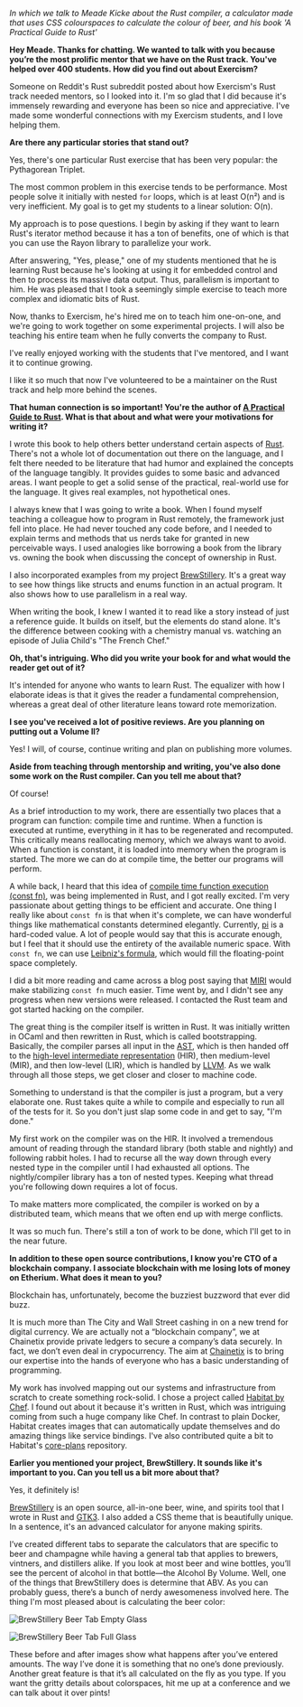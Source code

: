_In which we talk to Meade Kicke about the Rust compiler, a calculator made that uses CSS colourspaces to calculate the colour of beer, and his book 'A Practical Guide to Rust'_

**Hey Meade. Thanks for chatting. We wanted to talk with you because you’re the most prolific mentor that we have on the Rust track. You've helped over 400 students. How did you find out about Exercism?**

Someone on Reddit's Rust subreddit posted about how Exercism's Rust track needed mentors, so I looked into it. I'm so glad that I did because it's immensely rewarding and everyone has been so nice and appreciative. I've made some wonderful connections with my Exercism students, and I love helping them.

**Are there any particular stories that stand out?**

Yes, there's one particular Rust exercise that has been very popular: the Pythagorean Triplet.

The most common problem in this exercise tends to be performance. Most people solve it initially with nested `for` loops, which is at least O(n²) and is very inefficient.  My goal is to get my students to a linear solution: O(n).

My approach is to pose questions. I begin by asking if they want to learn Rust's iterator method because it has a ton of benefits, one of which is that you can use the Rayon library to parallelize your work.

After answering, "Yes, please," one of my students mentioned that he is learning Rust because he's looking at using it for embedded control and then to process its massive data output. Thus, parallelism is important to him. He was pleased that I took a seemingly simple exercise to teach more complex and idiomatic bits of Rust.

Now, thanks to Exercism, he's hired me on to teach him one-on-one, and we're going to work together on some experimental projects. I will also be teaching his entire team when he fully converts the company to Rust.

I've really enjoyed working with the students that I've mentored, and I want it to continue growing.

I like it so much that now I've volunteered to be a maintainer on the Rust track and help more behind the scenes.

**That human connection is so important! You're the author of [A Practical Guide to Rust](https://www.kobo.com/us/en/ebook/a-practical-guide-to-rust). What is that about and what were your motivations for writing it?**

I wrote this book to help others better understand certain aspects of [Rust](https://www.rust-lang.org/).  There's not a whole lot of documentation out there on the language, and I felt there needed to be literature that had humor and explained the concepts of the language tangibly.  It provides guides to some basic and advanced areas. I want people to get a solid sense of the practical, real-world use for the language. It gives real examples, not hypothetical ones.

I always knew that I was going to write a book. When I found myself teaching a colleague how to program in Rust remotely, the framework just fell into place. He had never touched any code before, and I needed to explain terms and methods that us nerds take for granted in new perceivable ways. I used analogies like borrowing a book from the library vs. owning the book when discussing the concept of ownership in Rust.

I also incorporated examples from my project [BrewStillery](https://gitlab.com/MonkeyLog/BrewStillery). It's a great way to see how things like structs and enums function in an actual program. It also shows how to use parallelism in a real way.

When writing the book, I knew I wanted it to read like a story instead of just a reference guide.  It builds on itself, but the elements do stand alone. It's the difference between cooking with a chemistry manual vs. watching an episode of Julia Child's "The French Chef."

**Oh, that's intriguing. Who did you write your book for and what would the reader get out of it?**

It's intended for anyone who wants to learn Rust. The equalizer with how I elaborate ideas is that it gives the reader a fundamental comprehension, whereas a great deal of other literature leans toward rote memorization.

**I see you've received a lot of positive reviews. Are you planning on putting out a Volume II?**

Yes! I will, of course, continue writing and plan on publishing more volumes.

**Aside from teaching through mentorship and writing, you've also done some work on the Rust compiler.  Can you tell me about that?**

Of course!

As a brief introduction to my work, there are essentially two places that a program can function: compile time and runtime.  When a function is executed at runtime, everything in it has to be regenerated and recomputed. This critically means reallocating memory, which we always want to avoid.  When a function is constant, it is loaded into memory when the program is started. The more we can do at compile time, the better our programs will perform.

A while back, I heard that this idea of [compile time function execution (const fn)](https://en.m.wikipedia.org/wiki/Compile_time_function_execution), was being implemented in Rust, and I got really excited. I'm very passionate about getting things to be efficient and accurate. One thing I really like about `const fn` is that when it's complete, we can have wonderful things like mathematical constants determined elegantly. Currently, [pi](https://doc.rust-lang.org/src/core/num/f64.rs.html#83) is a hard-coded value. A lot of people would say that this is accurate enough, but I feel that it should use the entirety of the available numeric space.  With `const fn`, we can use [Leibniz's formula](https://en.wikipedia.org/wiki/Leibniz_formula_for_%CF%80), which would fill the floating-point space completely.

I did a bit more reading and came across a blog post saying that [MIRI](https://github.com/solson/miri) would make stabilizing `const fn` much easier. Time went by, and I didn't see any progress when new versions were released. I contacted the Rust team and got started hacking on the compiler.

The great thing is the compiler itself is written in Rust. It was initially written in OCaml and then rewritten in Rust, which is called bootstrapping. Basically, the compiler parses all input in the [AST](https://en.wikipedia.org/wiki/Abstract_syntax_tree), which is then handed off to the [high-level intermediate representation](https://en.wikipedia.org/wiki/Intermediate_representation) (HIR), then medium-level (MIR), and then low-level (LIR), which is handled by [LLVM](https://en.wikipedia.org/wiki/LLVM). As we walk through all those steps, we get closer and closer to machine code.

Something to understand is that the compiler is just a program, but a very elaborate one. Rust takes quite a while to compile and especially to run all of the tests for it. So you don't just slap some code in and get to say, "I'm done."

My first work on the compiler was on the HIR. It involved a tremendous amount of reading through the standard library (both stable and nightly) and following rabbit holes. I had to recurse all the way down through every nested type in the compiler until I had exhausted all options. The nightly/compiler library has a ton of nested types. Keeping what thread you're following down requires a lot of focus.

To make matters more complicated, the compiler is worked on by a distributed team, which means that we often end up with merge conflicts.

It was so much fun. There's still a ton of work to be done, which I'll get to in the near future.

**In addition to these open source contributions, I know you're CTO of a blockchain company. I associate blockchain with me losing lots of money on Etherium. What does it mean to you?**

Blockchain has, unfortunately, become the buzziest buzzword that ever did buzz.

It is much more than The City and Wall Street cashing in on a new trend for digital currency. We are actually not a “blockchain company”, we at Chainetix provide private ledgers to secure a company’s data securely. In fact, we don’t even deal in crypocurrency. The aim at [Chainetix](https://chainetix.com/) is to bring our expertise into the hands of everyone who has a basic understanding of programming.

My work has involved mapping out our systems and infrastructure from scratch to create something rock-solid. I chose a project called [Habitat by Chef](https://www.habitat.sh/). I found out about it because it's written in Rust, which was intriguing coming from such a huge company like Chef. In contrast to plain Docker, Habitat creates images that can automatically update themselves and do amazing things like service bindings. I've also contributed quite a bit to Habitat's [core-plans](https://github.com/habitat-sh/core-plans/) repository.

**Earlier you mentioned your project, BrewStillery. It sounds like it's important to you. Can you tell us a bit more about that?**

Yes, it definitely is!

[BrewStillery](https://gitlab.com/MonkeyLog/BrewStillery) is an open source, all-in-one beer, wine, and spirits tool that I wrote in Rust and [GTK3](https://gtk-rs.org/).  I also added a CSS theme that is beautifully unique. In a sentence, it's an advanced calculator for anyone making spirits.

I’ve created different tabs to separate the calculators that are specific to beer and champagne while having a general tab that applies to brewers, vintners, and distillers alike. If you look at most beer and wine bottles, you’ll see the percent of alcohol in that bottle—the Alcohol By Volume. Well, one of the things that BrewStillery does is determine that ABV. As you can probably guess, there’s a bunch of nerdy awesomeness involved here. The thing I'm most pleased about is calculating the beer color:

![BrewStillery Beer Tab Empty Glass](https://assets.exercism.io/blog/introducing-thedarkula-BrewStillery_Empty_Glass.png)

![BrewStillery Beer Tab Full Glass](https://assets.exercism.io/blog/introducing-thedarkula-BrewStillery_Full_Glass.png)

These before and after images show what happens after you’ve entered amounts. The way I’ve done it is something that no one’s done previously. Another great feature is that it’s all calculated on the fly as you type. If you want the gritty details about colorspaces, hit me up at a conference and we can talk about it over pints!

